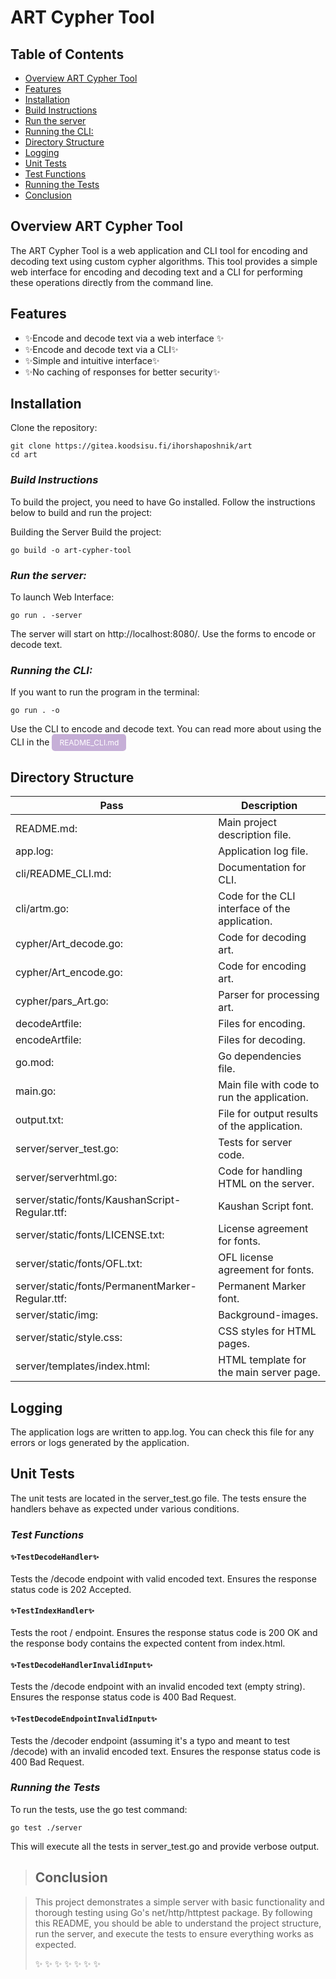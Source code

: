 
# ART Cypher Tool


## Table of Contents

- [Overview ART Cypher Tool](#overview_art_cypher_tool)
- [Features](#features)
- [Installation](#installation)
- [Build Instructions](#build_instructions)
- [Run the server](#run_the_server)
- [Running the CLI:](#running_the_cli:)
- [Directory Structure](#Directory_Structure)
- [Logging](#Logging)
- [Unit Tests](#Unit_Tests)
- [Test Functions](#Test_Functions)
- [Running the Tests](#Running_the_Tests)
- [Conclusion](#Conclusion)


## Overview ART Cypher Tool
The ART Cypher Tool is a web application and CLI tool for encoding and decoding text using custom cypher algorithms. This tool provides a simple web interface for encoding and decoding text and a CLI for performing these operations directly from the command line.

## Features
- ✨Encode and decode text via a web interface ✨
- ✨Encode and decode text via a CLI✨
- ✨Simple and intuitive interface✨
- ✨No caching of responses for better security✨

## Installation
Clone the repository:
```
git clone https://gitea.koodsisu.fi/ihorshaposhnik/art
cd art
```
### _Build Instructions_
To build the project, you need to have Go installed. Follow the instructions below to build and run the project:

Building the Server
Build the project:

```
go build -o art-cypher-tool
```
### _Run the server:_

To launch Web Interface:
```
go run . -server
```
The server will start on http://localhost:8080/.
Use the forms to encode or decode text.

### _Running the CLI:_

If you want to run the program in the terminal:
```
go run . -o
```
Use the CLI to encode and decode text.
You can read more about using the CLI in the <a href="https://gitea.koodsisu.fi/ihorshaposhnik/art/src/branch/main/cli/README_CLI.md" style="display: inline-block; padding: 6px 12px; font-size: 12px; color: white; background-color:#4c00824f; text-align: center; text-decoration: none; border-radius: 5px;">
  README_CLI.md
</a>


## Directory Structure


| Pass | Description |
| ------ | ------ |
|README.md:|	Main project description file.|
|app.log:|	Application log file.|
|cli/README_CLI.md:|	Documentation for CLI.|
|cli/artm.go:| Code for the CLI interface of the application.|
|cypher/Art_decode.go:|	Code for decoding art.|
|cypher/Art_encode.go:|	Code for encoding art.|
|cypher/pars_Art.go:|	Parser for processing art.|
|decodeArtfile:| Files for encoding.|
|encodeArtfile:| Files for decoding.|
|go.mod:|	Go dependencies file.|
|main.go:|	Main file with code to run the application.|
|output.txt:|	File for output results of the application.|
|server/server_test.go:|	Tests for server code.|
|server/serverhtml.go:|	Code for handling HTML on the server.|
|server/static/fonts/KaushanScript-Regular.ttf:|	Kaushan Script font.|
|server/static/fonts/LICENSE.txt:|	License agreement for fonts.|
|server/static/fonts/OFL.txt:|	OFL license agreement for fonts.|
|server/static/fonts/PermanentMarker-Regular.ttf:|	Permanent Marker font.|
|server/static/img:|	Background-images.|
|server/static/style.css:|	CSS styles for HTML pages.|
|server/templates/index.html:|	HTML template for the main server page.|


## Logging

The application logs are written to app.log. You can check this file for any errors or logs generated by the application.


## Unit Tests

The unit tests are located in the server_test.go file. The tests ensure the handlers behave as expected under various conditions.

### _Test Functions_

#### `✨TestDecodeHandler✨`

Tests the /decode endpoint with valid encoded text. Ensures the response status code is 202 Accepted.


#### `✨TestIndexHandler✨`

Tests the root / endpoint. Ensures the response status code is 200 OK and the response body contains the expected content from index.html.


#### `✨TestDecodeHandlerInvalidInput✨`

Tests the /decode endpoint with an invalid encoded text (empty string). Ensures the response status code is 400 Bad Request.


#### `✨TestDecodeEndpointInvalidInput✨`

Tests the /decoder endpoint (assuming it's a typo and meant to test /decode) with an invalid encoded text. Ensures the response status code is 400 Bad Request.


### _Running the Tests_

To run the tests, use the go test command:
```
go test ./server
```
This will execute all the tests in server_test.go and provide verbose output.

> ## Conclusion

> This project demonstrates a simple server with basic functionality
> and thorough testing using Go's net/http/httptest package. By
> following this README, you should be able to understand the project
> structure, run the server, and execute the tests to ensure everything
> works as expected.
>
> ✨ ✨ ✨ ✨ ✨ ✨ ✨